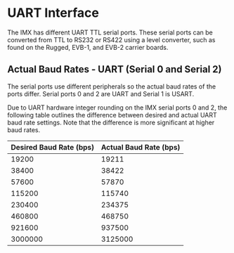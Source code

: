 # UART Interface

The IMX has different UART TTL serial ports.  These serial ports can be converted from TTL to RS232 or RS422 using a level converter, such as found on the Rugged, EVB-1, and EVB-2 carrier boards. 

## Actual Baud Rates - UART (Serial 0 and Serial 2)

The serial ports use different peripherals so the actual baud rates of the ports differ. Serial ports 0 and 2 are UART and Serial 1 is USART.

Due to UART hardware integer rounding on the IMX serial ports 0 and 2, the following table outlines the difference between desired and actual UART baud rate settings. Note that the difference is more significant at higher baud rates.

| Desired Baud Rate (bps) | Actual Baud Rate (bps) |
| ----------------------- | ---------------------- |
| 19200                   | 19211                  |
| 38400                   | 38422                  |
| 57600                   | 57870                  |
| 115200                  | 115740                 |
| 230400                  | 234375                 |
| 460800                  | 468750                 |
| 921600                  | 937500                 |
| 3000000                 | 3125000                |

